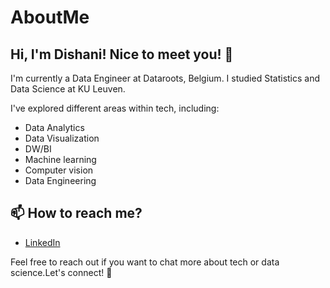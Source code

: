 # AboutMe

## Hi, I'm Dishani! Nice to meet you! 👋

I'm currently a Data Engineer at Dataroots, Belgium. I studied Statistics and Data Science at KU Leuven. 

I've explored different areas within tech, including:
- Data Analytics
- Data Visualization
- DW/BI
- Machine learning
- Computer vision
- Data Engineering


## 📫 How to reach me?

- [LinkedIn](https://www.linkedin.com/in/dishanisen/)

Feel free to reach out if you want to chat more about tech or data science.Let's connect! 🤝
